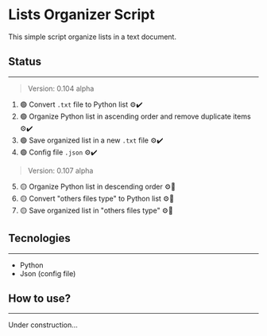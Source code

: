 # Lists Organizer Script
This simple script organize lists in a text document.

## Status
---
> Version: 0.104 alpha
1. 🟢 Convert <code>.txt</code> file to Python list ⚙️✔️
2. 🟢 Organize Python list in ascending order and remove duplicate items ⚙️✔️
3. 🟢 Save organized list in a new `.txt` file ⚙️✔️
4. 🟢 Config file `.json` ⚙️✔️
> Version: 0.107 alpha
5. 🟡 Organize Python list in descending order ⚙️🔨
6. 🟡 Convert "others files type" to Python list ⚙️🔨
7. 🟡 Save organized list in "others files type" ⚙️🔨

## Tecnologies
---
* Python
* Json (config file)

## How to use?
---
Under construction...
